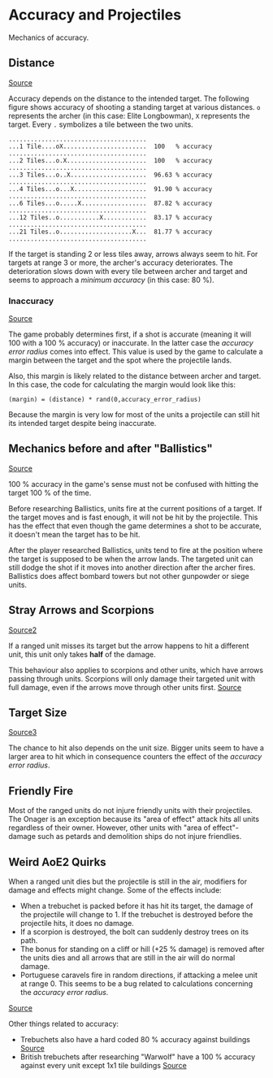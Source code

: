 # Accuracy and Projectiles

Mechanics of accuracy.

## Distance

[Source](https://www.youtube.com/watch?v=HpzOTdItUGA)

Accuracy depends on the distance to the intended target. The following figure shows accuracy of shooting a standing target at various distances. `o` represents the archer (in this case: Elite Longbowman), `X` represents the target. Every `.` symbolizes a tile between the two units.

```
......................................
...1 Tile....oX.......................  100   % accuracy
......................................
...2 Tiles...o.X......................  100   % accuracy
......................................
...3 Tiles...o..X.....................  96.63 % accuracy
......................................
...4 Tiles...o...X....................  91.90 % accuracy
......................................
...6 Tiles...o.....X..................  87.82 % accuracy
......................................
...12 Tiles..o...........X............  83.17 % accuracy
......................................
...21 Tiles..o....................X...  81.77 % accuracy
......................................
```
If the target is standing 2 or less tiles away, arrows always seem to hit. For targets at range 3 or more, the archer's accuracy deteriorates. The deterioration slows down with every tile between archer and target and seems to approach a *minimum accuracy* (in this case: 80 %).

### Inaccuracy

[Source](https://www.youtube.com/watch?v=nh3GnmFSkeY)

The game probably determines first, if a shot is accurate (meaning it will 100 with a 100 % accuracy) or inaccurate. In the latter case the *accuracy error radius* comes into effect. This value is used by the game to calculate a margin between the target and the spot where the projectile lands.

Also, this margin is likely related to the distance between archer and target. In this case, the code for calculating the margin would look like this:

    (margin) = (distance) * rand(0,accuracy_error_radius)

Because the margin is very low for most of the units a projectile can still hit its intended target despite being inaccurate.

## Mechanics before and after "Ballistics"

[Source](https://www.youtube.com/watch?v=1AXTuKJ1dLg)

100 % accuracy in the game's sense must not be confused with hitting the target 100 % of the time.

Before researching Ballistics, units fire at the current positions of a target. If the target moves and is fast enough, it will not be hit by the projectile. This has the effect that even though the game determines a shot to be accurate, it doesn't mean the target has to be hit.

After the player researched Ballistics, units tend to fire at the position where the target is supposed to be when the arrow lands. The targeted unit can still dodge the shot if it moves into another direction after the archer fires.
Ballistics does affect bombard towers but not other gunpowder or siege units.

## Stray Arrows and Scorpions

[Source2](https://www.youtube.com/watch?v=DZQn4-aAjGU)

If a ranged unit misses its target but the arrow happens to hit a different unit, this unit only takes **half** of the damage.

This behaviour also applies to scorpions and other units, which have arrows passing through units. Scorpions will only damage their targeted unit with full damage, even if the arrows move through other units first.
[Source](https://www.youtube.com/watch?v=o4Z0BTmzRgg)

## Target Size

[Source3](https://www.youtube.com/watch?v=33MEpQKCTes)

The chance to hit also depends on the unit size. Bigger units seem to have a larger area to hit which in consequence counters the effect of the *accuracy error radius*.

## Friendly Fire

Most of the ranged units do not injure friendly units with their projectiles. The Onager is an exception because its "area of effect" attack hits all units regardless of their owner. However, other units with "area of effect"-damage such as petards and demolition ships do not injure friendlies.

## Weird AoE2 Quirks

When a ranged unit dies but the projectile is still in the air, modifiers for damage and effects might change. Some of the effects include:

* When a trebuchet is packed before it has hit its target, the damage of the projectile will change to 1. If the trebuchet is destroyed before the projectile hits, it does no damage.
* If a scorpion is destroyed, the bolt can suddenly destroy trees on its path.
* The bonus for standing on a cliff or hill (+25 % damage) is removed after the units dies and all arrows that are still in the air will do normal damage.
* Portuguese caravels fire in random directions, if attacking a melee unit at range 0. This seems to be a bug related to calculations concerning the *accuracy error radius*.

[Source](https://www.youtube.com/watch?v=O6fD4AC5sFQ)

Other things related to accuracy:

* Trebuchets also have a hard coded 80 % accuracy against buildings [Source](https://youtu.be/nh3GnmFSkeY?t=5m46s)
* British trebuchets after researching "Warwolf" have a 100 % accuracy against every unit except 1x1 tile buildings [Source](https://youtu.be/nh3GnmFSkeY?t=11m44s)
